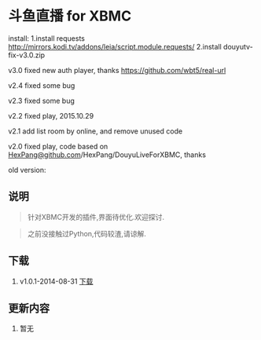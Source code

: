 斗鱼直播 for XBMC
================

install:
1.install requests
http://mirrors.kodi.tv/addons/leia/script.module.requests/
2.install douyutv-fix-v3.0.zip

v3.0
fixed new auth player, thanks https://github.com/wbt5/real-url

v2.4
fixed some bug

v2.3
fixed some bug

v2.2
fixed play, 2015.10.29

v2.1
add list room by online, and remove unused code

v2.0
fixed play, code based on HexPang@github.com/HexPang/DouyuLiveForXBMC, thanks




old version:

说明
----------------
> 针对XBMC开发的插件,界面待优化.欢迎探讨.

> 之前没接触过Python,代码较渣,请谅解.

下载
----------------
1. v1.0.1-2014-08-31 [下载](https://github.com/HexPang/DouyuLiveForXBMC/archive/v1.0.1.zip)

更新内容
----------------
1. 暂无
